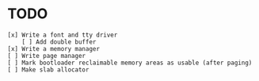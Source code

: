 # TODO
	[x] Write a font and tty driver
		[ ] Add double buffer
	[x] Write a memory manager
	[ ] Write page manager
	[ ] Mark bootloader reclaimable memory areas as usable (after paging)
	[ ] Make slab allocator